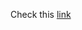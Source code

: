 Check this [link](https://drive.google.com/file/d/1Xj9a_Cq4vC5osdrIb3zU5-E8d3ktAr35/view?usp=drive_link)

